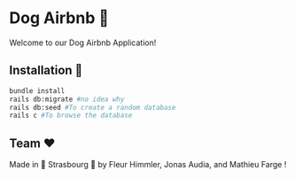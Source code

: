 # Dog Airbnb :dog:

Welcome to our Dog Airbnb Application! 

## Installation :wrench:

```bash
bundle install
rails db:migrate #no idea why
rails db:seed #To create a random database
rails c #To browse the database
```

## Team  :heart:

Made in :beer: Strasbourg :beer: by Fleur Himmler, Jonas Audia, and Mathieu Farge ! 
